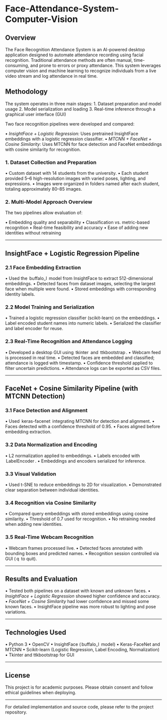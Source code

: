 # Face-Attendance-System-Computer-Vision

## Overview
The Face Recognition Attendance System is an AI-powered desktop application designed to automate attendance recording using facial recognition. Traditional attendance methods are often manual, time-consuming, and prone to errors or proxy attendance. This system leverages computer vision and machine learning to recognize individuals from a live video stream and log attendance in real time.

## Methodology
The system operates in three main stages:
1.⁠ ⁠Dataset preparation and model usage
2.⁠ ⁠Model serialization and loading
3.⁠ ⁠Real-time inference through a graphical user interface (GUI)

Two face recognition pipelines were developed and compared:

•⁠  ⁠*InsightFace + Logistic Regression:* Uses pretrained InsightFace embeddings with a logistic regression classifier.
•⁠  ⁠*MTCNN + FaceNet + Cosine Similarity:* Uses MTCNN for face detection and FaceNet embeddings with cosine similarity for recognition.

### 1. Dataset Collection and Preparation
•⁠  ⁠Custom dataset with 14 students from the university.
•⁠  ⁠Each student provided 5–6 high-resolution images with varied poses, lighting, and expressions.
•⁠  ⁠Images were organized in folders named after each student, totaling approximately 80–85 images.


### 2. Multi-Model Approach Overview
The two pipelines allow evaluation of:

•⁠  ⁠Embedding quality and separability
•⁠  ⁠Classification vs. metric-based recognition
•⁠  ⁠Real-time feasibility and accuracy
•⁠  ⁠Ease of adding new identities without retraining

---

## InsightFace + Logistic Regression Pipeline

### 2.1 Face Embedding Extraction
•⁠  ⁠Used the ⁠ buffalo_l ⁠ model from InsightFace to extract 512-dimensional embeddings.
•⁠  ⁠Detected faces from dataset images, selecting the largest face when multiple were found.
•⁠  ⁠Stored embeddings with corresponding identity labels.

### 2.2 Model Training and Serialization
•⁠  ⁠Trained a logistic regression classifier (scikit-learn) on the embeddings.
•⁠  ⁠Label encoded student names into numeric labels.
•⁠  ⁠Serialized the classifier and label encoder for reuse.

### 2.3 Real-Time Recognition and Attendance Logging
•⁠  ⁠Developed a desktop GUI using ⁠ tkinter ⁠ and ⁠ ttkbootstrap ⁠.
•⁠  ⁠Webcam feed is processed in real time.
•⁠  ⁠Detected faces are embedded and classified; attendance is logged with timestamp.
•⁠  ⁠Confidence threshold applied to filter uncertain predictions.
•⁠  ⁠Attendance logs can be exported as CSV files.

---

## FaceNet + Cosine Similarity Pipeline (with MTCNN Detection)

### 3.1 Face Detection and Alignment
•⁠  ⁠Used ⁠ keras-facenet ⁠ integrating MTCNN for detection and alignment.
•⁠  ⁠Faces detected with a confidence threshold of 0.95.
•⁠  ⁠Faces aligned before embedding extraction.

### 3.2 Data Normalization and Encoding
•⁠  ⁠L2 normalization applied to embeddings.
•⁠  ⁠Labels encoded with ⁠ LabelEncoder ⁠.
•⁠  ⁠Embeddings and encoders serialized for inference.

### 3.3 Visual Validation
•⁠  ⁠Used t-SNE to reduce embeddings to 2D for visualization.
•⁠  ⁠Demonstrated clear separation between individual identities.

### 3.4 Recognition via Cosine Similarity
•⁠  ⁠Compared query embeddings with stored embeddings using cosine similarity.
•⁠  ⁠Threshold of 0.7 used for recognition.
•⁠  ⁠No retraining needed when adding new identities.

### 3.5 Real-Time Webcam Recognition
•⁠  ⁠Webcam frames processed live.
•⁠  ⁠Detected faces annotated with bounding boxes and predicted names.
•⁠  ⁠Recognition session controlled via GUI (⁠ q ⁠ to quit).

---

## Results and Evaluation
•⁠  ⁠Tested both pipelines on a dataset with known and unknown faces.
•⁠  ⁠*InsightFace + Logistic Regression* showed higher confidence and accuracy.
•⁠  ⁠*FaceNet + Cosine Similarity* had lower confidence and missed some known faces.
•⁠  ⁠InsightFace pipeline was more robust to lighting and pose variations.

---

## Technologies Used
•⁠  ⁠Python 3
•⁠  ⁠OpenCV
•⁠  ⁠InsightFace (⁠ buffalo_l ⁠ model)
•⁠  ⁠Keras-FaceNet and MTCNN
•⁠  ⁠Scikit-learn (Logistic Regression, Label Encoding, Normalization)
•⁠  ⁠Tkinter and ttkbootstrap for GUI

---

## License
This project is for academic purposes. Please obtain consent and follow ethical guidelines when deploying.

---

For detailed implementation and source code, please refer to the project repository.
